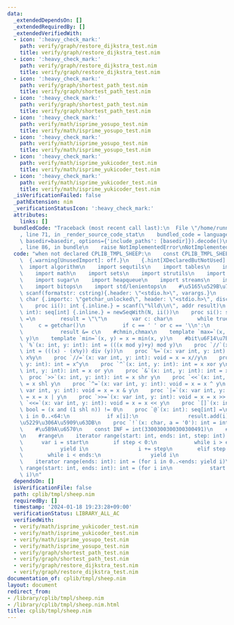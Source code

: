 ```yaml
---
data:
  _extendedDependsOn: []
  _extendedRequiredBy: []
  _extendedVerifiedWith:
  - icon: ':heavy_check_mark:'
    path: verify/graph/restore_dijkstra_test.nim
    title: verify/graph/restore_dijkstra_test.nim
  - icon: ':heavy_check_mark:'
    path: verify/graph/restore_dijkstra_test.nim
    title: verify/graph/restore_dijkstra_test.nim
  - icon: ':heavy_check_mark:'
    path: verify/graph/shortest_path_test.nim
    title: verify/graph/shortest_path_test.nim
  - icon: ':heavy_check_mark:'
    path: verify/graph/shortest_path_test.nim
    title: verify/graph/shortest_path_test.nim
  - icon: ':heavy_check_mark:'
    path: verify/math/isprime_yosupo_test.nim
    title: verify/math/isprime_yosupo_test.nim
  - icon: ':heavy_check_mark:'
    path: verify/math/isprime_yosupo_test.nim
    title: verify/math/isprime_yosupo_test.nim
  - icon: ':heavy_check_mark:'
    path: verify/math/isprime_yukicoder_test.nim
    title: verify/math/isprime_yukicoder_test.nim
  - icon: ':heavy_check_mark:'
    path: verify/math/isprime_yukicoder_test.nim
    title: verify/math/isprime_yukicoder_test.nim
  _isVerificationFailed: false
  _pathExtension: nim
  _verificationStatusIcon: ':heavy_check_mark:'
  attributes:
    links: []
  bundledCode: "Traceback (most recent call last):\n  File \"/home/runner/.local/lib/python3.10/site-packages/onlinejudge_verify/documentation/build.py\"\
    , line 71, in _render_source_code_stat\n    bundled_code = language.bundle(stat.path,\
    \ basedir=basedir, options={'include_paths': [basedir]}).decode()\n  File \"/home/runner/.local/lib/python3.10/site-packages/onlinejudge_verify/languages/nim.py\"\
    , line 86, in bundle\n    raise NotImplementedError\nNotImplementedError\n"
  code: "when not declared CPLIB_TMPL_SHEEP:\n    const CPLIB_TMPL_SHEEP* = 1\n  \
    \  {.warning[UnusedImport]: off.}\n    {.hint[XDeclaredButNotUsed]: off.}\n  \
    \  import algorithm\n    import sequtils\n    import tables\n    import macros\n\
    \    import math\n    import sets\n    import strutils\n    import strformat\n\
    \    import sugar\n    import heapqueue\n    import streams\n    import deques\n\
    \    import bitops\n    import std/lenientops\n    #\u5165\u529B\u7CFB\n    proc\
    \ scanf(formatstr: cstring){.header: \"<stdio.h>\", varargs.}\n    proc getchar():\
    \ char {.importc: \"getchar_unlocked\", header: \"<stdio.h>\", discardable.}\n\
    \    proc ii(): int {.inline.} = scanf(\"%lld\\n\", addr result)\n    proc lii(N:\
    \ int): seq[int] {.inline.} = newSeqWith(N, ii())\n    proc si(): string {.inline.}\
    \ =\n        result = \"\"\n        var c: char\n        while true:\n       \
    \     c = getchar()\n            if c == ' ' or c == '\\n':\n                break\n\
    \            result &= c\n    #chmin,chmax\n    template `max=`(x, y) = x = max(x,\
    \ y)\n    template `min=`(x, y) = x = min(x, y)\n    #bit\u6F14\u7B97\n    proc\
    \ `%`(x: int, y: int): int = (((x mod y)+y) mod y)\n    proc `//`(x: int, y: int):\
    \ int = (((x) - (x%y)) div (y))\n    proc `%=`(x: var int, y: int): void = x =\
    \ x%y\n    proc `//=`(x: var int, y: int): void = x = x//y\n    proc `**`(x: int,\
    \ y: int): int = x^y\n    proc `^`(x: int, y: int): int = x xor y\n    proc `|`(x:\
    \ int, y: int): int = x or y\n    proc `&`(x: int, y: int): int = x and y\n  \
    \  proc `>>`(x: int, y: int): int = x shr y\n    proc `<<`(x: int, y: int): int\
    \ = x shl y\n    proc `^=`(x: var int, y: int): void = x = x ^ y\n    proc `&=`(x:\
    \ var int, y: int): void = x = x & y\n    proc `|=`(x: var int, y: int): void\
    \ = x = x | y\n    proc `>>=`(x: var int, y: int): void = x = x >> y\n    proc\
    \ `<<=`(x: var int, y: int): void = x = x << y\n    proc `[]`(x: int, n: int):\
    \ bool = (x and (1 shl n)) != 0\n    proc `@`(x: int): seq[int] =\n        for\
    \ i in 0..<64:\n            if x[i]:\n                result.add(i)\n    #\u4FBF\
    \u5229\u306A\u5909\u63DB\n    proc `!`(x: char, a = '0'): int = int(x)-int(a)\n\
    \    #\u5B9A\u6570\n    const INF = int(3300300300300300491)\n    #converter\n\
    \n    #range\n    iterator range(start: int, ends: int, step: int): int =\n  \
    \      var i = start\n        if step < 0:\n            while i > ends:\n    \
    \            yield i\n                i += step\n        elif step > 0:\n    \
    \        while i < ends:\n                yield i\n                i += step\n\
    \    iterator range(ends: int): int = (for i in 0..<ends: yield i)\n    iterator\
    \ range(start: int, ends: int): int = (for i in\n            start..<ends: yield\
    \ i)\n"
  dependsOn: []
  isVerificationFile: false
  path: cplib/tmpl/sheep.nim
  requiredBy: []
  timestamp: '2024-01-18 19:23:28+09:00'
  verificationStatus: LIBRARY_ALL_AC
  verifiedWith:
  - verify/math/isprime_yukicoder_test.nim
  - verify/math/isprime_yukicoder_test.nim
  - verify/math/isprime_yosupo_test.nim
  - verify/math/isprime_yosupo_test.nim
  - verify/graph/shortest_path_test.nim
  - verify/graph/shortest_path_test.nim
  - verify/graph/restore_dijkstra_test.nim
  - verify/graph/restore_dijkstra_test.nim
documentation_of: cplib/tmpl/sheep.nim
layout: document
redirect_from:
- /library/cplib/tmpl/sheep.nim
- /library/cplib/tmpl/sheep.nim.html
title: cplib/tmpl/sheep.nim
---
```

